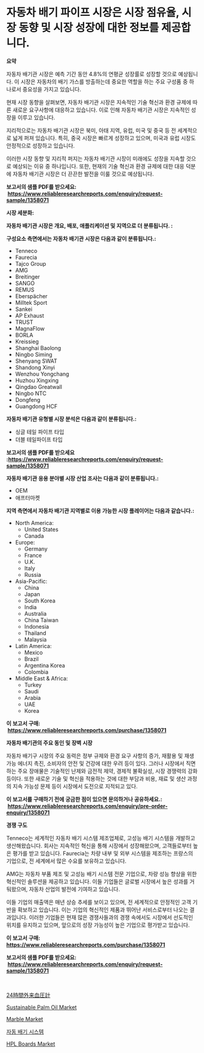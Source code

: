 <p><h1>자동차 배기 파이프 시장은 시장 점유율, 시장 동향 및 시장 성장에 대한 정보를 제공합니다.</h1></p><p><strong>요약</strong></p>
<p><p>자동차 배기관 시장은 예측 기간 동안 4.8%의 연평균 성장률로 성장할 것으로 예상됩니다. 이 시장은 자동차의 배기 가스를 방출하는데 중요한 역할을 하는 주요 구성품 중 하나로서 중요성을 가지고 있습니다.</p><p>현재 시장 동향을 살펴보면, 자동차 배기관 시장은 지속적인 기술 혁신과 환경 규제에 따른 새로운 요구사항에 대응하고 있습니다. 이로 인해 자동차 배기관 시장은 지속적인 성장을 이루고 있습니다.</p><p>지리적으로는 자동차 배기관 시장은 북미, 아태 지역, 유럽, 미국 및 중국 등 전 세계적으로 넓게 퍼져 있습니다. 특히, 중국 시장은 빠르게 성장하고 있으며, 미국과 유럽 시장도 안정적으로 성장하고 있습니다.</p><p>이러한 시장 동향 및 지리적 퍼지는 자동차 배기관 시장이 미래에도 성장을 지속할 것으로 예상되는 이유 중 하나입니다. 또한, 현재의 기술 혁신과 환경 규제에 대한 대응 덕분에 자동차 배기관 시장은 더 끈끈한 발전을 이룰 것으로 예상됩니다.</p></p>
<p><strong>보고서의 샘플 PDF를 받으세요: &nbsp;<a href="https://www.reliableresearchreports.com/enquiry/request-sample/1358071">https://www.reliableresearchreports.com/enquiry/request-sample/1358071</a></strong></p>
<p><strong>시장 세분화:</strong></p>
<p><strong> 자동차 배기관 시장은 개요, 배포, 애플리케이션 및 지역으로 더 분류됩니다. :</strong></p>
<p><strong>구성요소 측면에서는 자동차 배기관 시장은 다음과 같이 분류됩니다.:</strong></p>
<p><ul><li>Tenneco</li><li>Faurecia</li><li>Tajco Group</li><li>AMG</li><li>Breitinger</li><li>SANGO</li><li>REMUS</li><li>Eberspächer</li><li>Milltek Sport</li><li>Sankei</li><li>AP Exhaust</li><li>TRUST</li><li>MagnaFlow</li><li>BORLA</li><li>Kreissieg</li><li>Shanghai Baolong</li><li>Ningbo Siming</li><li>Shenyang SWAT</li><li>Shandong Xinyi</li><li>Wenzhou Yongchang</li><li>Huzhou Xingxing</li><li>Qingdao Greatwall</li><li>Ningbo NTC</li><li>Dongfeng</li><li>Guangdong HCF</li></ul></p>
<p><strong> 자동차 배기관 유형별 시장 분석은 다음과 같이 분류됩니다.:</strong></p>
<p><ul><li>싱글 테일 파이프 타입</li><li>더블 테일파이프 타입</li></ul></p>
<p><strong>보고서의 샘플 PDF를 받으세요 :<a href="https://www.reliableresearchreports.com/enquiry/request-sample/1358071">https://www.reliableresearchreports.com/enquiry/request-sample/1358071</a></strong></p>
<p><strong> 자동차 배기관 응용 분야별 시장 산업 조사는 다음과 같이 분류됩니다.:</strong></p>
<p><ul><li>OEM</li><li>애프터마켓</li></ul></p>
<p><strong>지역 측면에서 자동차 배기관 지역별로 이용 가능한 시장 플레이어는 다음과 같습니다.:</strong></p>
<p><ul>
    <li>
        North America:
        <ul>
            <li>United States</li>
            <li>Canada</li>
        </ul>
    </li>
    <li>
        Europe:
        <ul>
            <li>Germany</li>
            <li>France</li>
            <li>U.K.</li>
            <li>Italy</li>
            <li>Russia</li>
        </ul>
    </li>
    <li>
        Asia-Pacific:
        <ul>
            <li>China</li>
            <li>Japan</li>
            <li>South Korea</li>
            <li>India</li>
            <li>Australia</li>
            <li>China Taiwan</li>
            <li>Indonesia</li>
            <li>Thailand</li>
            <li>Malaysia</li>
        </ul>
    </li>
    <li>
        Latin America:
        <ul>
            <li>Mexico</li>
            <li>Brazil</li>
            <li>Argentina Korea</li>
            <li>Colombia</li>
        </ul>
    </li>
    <li>
        Middle East & Africa:
        <ul>
            <li>Turkey</li>
            <li>Saudi</li>
            <li>Arabia</li>
            <li>UAE</li>
            <li>Korea</li>
        </ul>
    </li>
    </ul></p>
<p><strong>이 보고서 구매: &nbsp;<a href="https://www.reliableresearchreports.com/purchase/1358071">https://www.reliableresearchreports.com/purchase/1358071</a></strong></p>
<p><strong>자동차 배기관의 주요 동인 및 장벽 시장</strong></p>
<p><p>자동차 배기구 시장의 주요 동력은 정부 규제와 환경 요구 사항의 증가, 재활용 및 재생 가능 에너지 촉진, 소비자의 안전 및 건강에 대한 우려 등이 있다. 그러나 시장에서 직면하는 주요 장애물은 기술적인 난제와 금전적 제약, 경제적 불확실성, 시장 경쟁력의 강화 등이다. 또한 새로운 기술 및 혁신을 적용하는 것에 대한 부담과 비용, 재료 및 생산 과정의 지속 가능성 문제 등이 시장에서 도전으로 지적되고 있다.</p></p>
<p><strong>이 보고서를 구매하기 전에 궁금한 점이 있으면 문의하거나 공유하세요.: &nbsp;<a href="https://www.reliableresearchreports.com/enquiry/pre-order-enquiry/1358071">https://www.reliableresearchreports.com/enquiry/pre-order-enquiry/1358071</a></strong></p>
<p><strong>경쟁 구도</strong></p>
<p><p>Tenneco는 세계적인 자동차 배기 시스템 제조업체로, 고성능 배기 시스템을 개발하고 생산해왔습니다. 회사는 지속적인 혁신을 통해 시장에서 성장해왔으며, 고객들로부터 높은 평가를 받고 있습니다. Faurecia는 차량 내부 및 외부 시스템을 제조하는 프랑스의 기업으로, 전 세계에서 많은 수요를 보유하고 있습니다.</p><p>AMG는 자동차 부품 제조 및 고성능 배기 시스템 전문 기업으로, 차량 성능 향상을 위한 혁신적인 솔루션을 제공하고 있습니다. 이들 기업들은 글로벌 시장에서 높은 성과를 거둬왔으며, 자동차 산업의 발전에 기여하고 있습니다.</p><p>이들 기업의 매출액은 매년 상승 추세를 보이고 있으며, 전 세계적으로 안정적인 고객 기반을 확보하고 있습니다. 이는 기업의 혁신적인 제품과 뛰어난 서비스로부터 나오는 결과입니다. 이러한 기업들은 현재 많은 경쟁사들과의 경쟁 속에서도 시장에서 선도적인 위치를 유지하고 있으며, 앞으로의 성장 가능성이 높은 기업으로 평가받고 있습니다.</p></p>
<p><strong>이 보고서 구매: &nbsp; <a href="https://www.reliableresearchreports.com/purchase/1358071">https://www.reliableresearchreports.com/purchase/1358071</a></strong></p>
<p><strong>보고서의 샘플 PDF를 받으세요: &nbsp;<a href="https://www.reliableresearchreports.com/enquiry/request-sample/1358071">https://www.reliableresearchreports.com/enquiry/request-sample/1358071</a></strong><strong></strong></p>
<p>&nbsp;</p>
<p><p><a href="https://github.com/cnnriuez22368/Market-Research-Report-List-1/blob/main/8683378193247.md">24時間外来血圧計</a></p><p><a href="https://view.publitas.com/reportprime-1/global-sustainable-palm-oil-market-by-types-applications-and-major-players-with-regional-growth-rate-analysis-and-development-situation-from-2024-to-2031/">Sustainable Palm Oil Market</a></p><p><a href="https://github.com/RickHolmes3/Market-Research-Report-List-3/blob/main/marble-market.md">Marble Market</a></p><p><a href="https://github.com/vs10l4sfg5c/Market-Research-Report-List-1/blob/main/1493629193031.md">자동 배기 시스템</a></p><p><a href="https://github.com/Krish2023na/Market-Research-Report-List-3/blob/main/hpl-boards-market.md">HPL Boards Market</a></p></p>